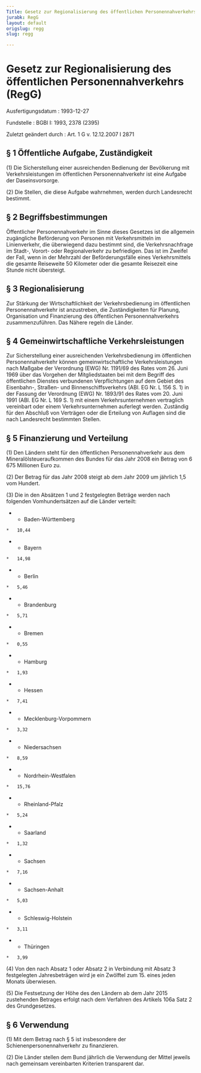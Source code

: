 ```yaml
---
Title: Gesetz zur Regionalisierung des öffentlichen Personennahverkehrs
jurabk: RegG
layout: default
origslug: regg
slug: regg

---
```


# Gesetz zur Regionalisierung des öffentlichen Personennahverkehrs (RegG)

Ausfertigungsdatum
:   1993-12-27

Fundstelle
:   BGBl I: 1993, 2378 (2395)

Zuletzt geändert durch
:   Art. 1 G v. 12.12.2007 I 2871

## § 1 Öffentliche Aufgabe, Zuständigkeit

(1) Die Sicherstellung einer ausreichenden Bedienung der Bevölkerung
mit Verkehrsleistungen im öffentlichen Personennahverkehr ist eine
Aufgabe der Daseinsvorsorge.

(2) Die Stellen, die diese Aufgabe wahrnehmen, werden durch
Landesrecht bestimmt.

## § 2 Begriffsbestimmungen

Öffentlicher Personennahverkehr im Sinne dieses Gesetzes ist die
allgemein zugängliche Beförderung von Personen mit Verkehrsmitteln im
Linienverkehr, die überwiegend dazu bestimmt sind, die
Verkehrsnachfrage im Stadt-, Vorort- oder Regionalverkehr zu
befriedigen. Das ist im Zweifel der Fall, wenn in der Mehrzahl der
Beförderungsfälle eines Verkehrsmittels die gesamte Reiseweite 50
Kilometer oder die gesamte Reisezeit eine Stunde nicht übersteigt.

## § 3 Regionalisierung

Zur Stärkung der Wirtschaftlichkeit der Verkehrsbedienung im
öffentlichen Personennahverkehr ist anzustreben, die Zuständigkeiten
für Planung, Organisation und Finanzierung des öffentlichen
Personennahverkehrs zusammenzuführen. Das Nähere regeln die Länder.

## § 4 Gemeinwirtschaftliche Verkehrsleistungen

Zur Sicherstellung einer ausreichenden Verkehrsbedienung im
öffentlichen Personennahverkehr können gemeinwirtschaftliche
Verkehrsleistungen nach Maßgabe der Verordnung (EWG) Nr. 1191/69 des
Rates vom 26. Juni 1969 über das Vorgehen der Mitgliedstaaten bei mit
dem Begriff des öffentlichen Dienstes verbundenen Verpflichtungen auf
dem Gebiet des Eisenbahn-, Straßen- und Binnenschiffsverkehrs (ABl. EG
Nr. L 156 S. 1) in der Fassung der Verordnung (EWG) Nr. 1893/91 des
Rates vom 20. Juni 1991 (ABl. EG Nr. L 169 S. 1) mit einem
Verkehrsunternehmen vertraglich vereinbart oder einem
Verkehrsunternehmen auferlegt werden. Zuständig für den Abschluß von
Verträgen oder die Erteilung von Auflagen sind die nach Landesrecht
bestimmten Stellen.

## § 5 Finanzierung und Verteilung

(1) Den Ländern steht für den öffentlichen Personennahverkehr aus dem
Mineralölsteueraufkommen des Bundes für das Jahr 2008 ein Betrag von 6
675 Millionen Euro zu.

(2) Der Betrag für das Jahr 2008 steigt ab dem Jahr 2009 um jährlich
1,5 vom Hundert.

(3) Die in den Absätzen 1 und 2 festgelegten Beträge werden nach
folgenden Vomhundertsätzen auf die Länder verteilt:

*    *   Baden-Württemberg

    *   10,44


*    *   Bayern

    *   14,98


*    *   Berlin

    *   5,46


*    *   Brandenburg

    *   5,71


*    *   Bremen

    *   0,55


*    *   Hamburg

    *   1,93


*    *   Hessen

    *   7,41


*    *   Mecklenburg-Vorpommern

    *   3,32


*    *   Niedersachsen

    *   8,59


*    *   Nordrhein-Westfalen

    *   15,76


*    *   Rheinland-Pfalz

    *   5,24


*    *   Saarland

    *   1,32


*    *   Sachsen

    *   7,16


*    *   Sachsen-Anhalt

    *   5,03


*    *   Schleswig-Holstein

    *   3,11


*    *   Thüringen

    *   3,99




(4) Von den nach Absatz 1 oder Absatz 2 in Verbindung mit Absatz 3
festgelegten Jahresbeträgen wird je ein Zwölftel zum 15. eines jeden
Monats überwiesen.

(5) Die Festsetzung der Höhe des den Ländern ab dem Jahr 2015
zustehenden Betrages erfolgt nach dem Verfahren des Artikels 106a Satz
2 des Grundgesetzes.

## § 6 Verwendung

(1) Mit dem Betrag nach § 5 ist insbesondere der
Schienenpersonennahverkehr zu finanzieren.

(2) Die Länder stellen dem Bund jährlich die Verwendung der Mittel
jeweils nach gemeinsam vereinbarten Kriterien transparent dar.

